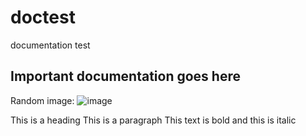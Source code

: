 # doctest
documentation test

## Important documentation goes here

Random image:
![image](https://user-images.githubusercontent.com/61891917/195481348-104cdf7b-885e-4ce6-85d6-ca5a72198b15.png)

This is a heading
This is a paragraph
This text is bold and this is italic
